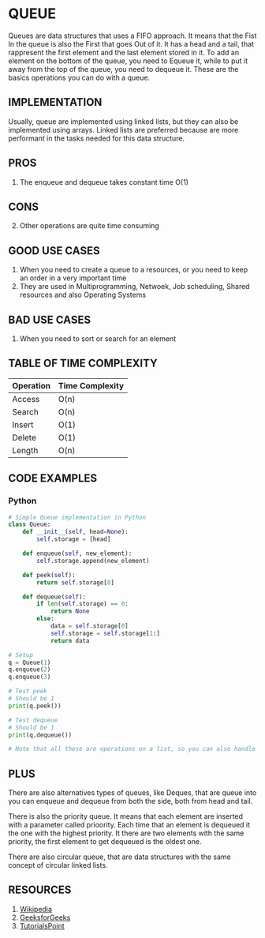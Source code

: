 # QUEUE

Queues are data structures that uses a FIFO approach. It means that the Fist In the queue is also the First that goes Out of it. It has a head and a tail, that rappresent the first element and the last element stored in it. To add an element on the bottom of the queue, you need to Equeue it, while to put it away from the top of the queue, you need to dequeue it. These are the basics operations you can do with a queue. 

## IMPLEMENTATION

Usually, queue are implemented using linked lists, but they can also be implemented using arrays. Linked lists are preferred because are more performant in the tasks needed for this data structure.
## PROS
1. The enqueue and dequeue takes constant time O(1)

## CONS
2. Other operations are quite time consuming

## GOOD USE CASES
1. When you need to create a queue to a resources, or you need to keep an order in a very important time
2. They are used in Multiprogramming, Netwoek, Job scheduling, Shared resources and also Operating Systems

## BAD USE CASES
1. When you need to sort or search for an element

## TABLE OF TIME COMPLEXITY
| Operation | Time Complexity |
|-----------|-----------------|
| Access    | O(n)            |
| Search    | O(n)            |
| Insert    | O(1)            |
| Delete    | O(1)            |
| Length    | O(n)            |

## CODE EXAMPLES
### Python
```python
# Simple Queue implementation in Python
class Queue:
    def __init__(self, head=None):
        self.storage = [head]

    def enqueue(self, new_element):
        self.storage.append(new_element)

    def peek(self):
        return self.storage[0]

    def dequeue(self):
        if len(self.storage) == 0:
            return None
        else:
            data = self.storage[0]
            self.storage = self.storage[1:]
            return data

# Setup
q = Queue(1)
q.enqueue(2)
q.enqueue(3)

# Test peek
# Should be 1
print(q.peek())

# Test dequeue
# Should be 1
print(q.dequeue())

# Note that all these are operations on a list, so you can also handle this directly on them without passing through a class
```

## PLUS 
There are also alternatives types of queues, like Deques, that are queue into you can enqueue and dequeue from both the side, both from head and tail.

There is also the priority queue. It means that each element are inserted with a parameter called prioority. Each time that an element is dequeued it the one with the highest priority. It there are two elements with the same priority, the first element to get dequeued is the oldest one. 

There are also circular queue, that are data structures with the same concept of circular linked lists. 

## RESOURCES
1. [Wikipedia](https://en.wikipedia.org/wiki/Queue_(abstract_data_type))
2. [GeeksforGeeks](https://www.geeksforgeeks.org/queue-data-structure/)
3. [TutorialsPoint](https://www.tutorialspoint.com/data_structures_algorithms/queue_data_structure.htm)